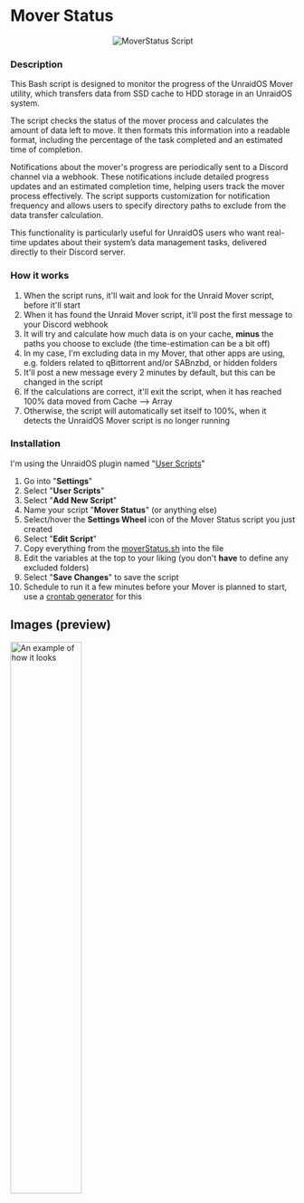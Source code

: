 # Mover Status

<p align="center">
  <img src="https://i.imgur.com/51gQKps.png" alt="MoverStatus Script"/>
</p>


### Description
This Bash script is designed to monitor the progress of the UnraidOS Mover utility, which transfers data from SSD cache to HDD storage in an UnraidOS system. 

The script checks the status of the mover process and calculates the amount of data left to move. It then formats this information into a readable format, including the percentage of the task completed and an estimated time of completion. 

Notifications about the mover's progress are periodically sent to a Discord channel via a webhook. These notifications include detailed progress updates and an estimated completion time, helping users track the mover process effectively. The script supports customization for notification frequency and allows users to specify directory paths to exclude from the data transfer calculation.

This functionality is particularly useful for UnraidOS users who want real-time updates about their system’s data management tasks, delivered directly to their Discord server.

### How it works
1) When the script runs, it'll wait and look for the Unraid Mover script, before it'll start
2) When it has found the Unraid Mover script, it'll post the first message to your Discord webhook
3) It will try and calculate how much data is on your cache, **minus** the paths you choose to exclude (the time-estimation can be a bit off)
4) In my case, I'm excluding data in my Mover, that other apps are using, e.g. folders related to qBittorrent and/or SABnzbd, or hidden folders
5) It'll post a new message every 2 minutes by default, but this can be changed in the script
6) If the calculations are correct, it'll exit the script, when it has reached 100% data moved from Cache --> Array 
7) Otherwise, the script will automatically set itself to 100%, when it detects the UnraidOS Mover script is no longer running

### Installation
I'm using the UnraidOS plugin named "[User Scripts](https://forums.unraid.net/topic/48286-plugin-ca-user-scripts/)"
1) Go into "**Settings**"
2) Select "**User Scripts**"
3) Select "**Add New Script**"
4) Name your script "**Mover Status**" (or anything else)
5) Select/hover the **Settings Wheel** icon of the Mover Status script you just created
6) Select "**Edit Script**"
7) Copy everything from the [moverStatus.sh](https://raw.githubusercontent.com/engels74/mover-status/main/moverStatus.sh) into the file 
8) Edit the variables at the top to your liking (you don't **have** to define any excluded folders)
9) Select "**Save Changes**" to save the script
10) Schedule to run it a few minutes before your Mover is planned to start, use a [crontab generator](https://crontab.guru) for this


## Images (preview)
<img src="https://i.imgur.com/BXhTkfk.png" width="50%" alt="An example of how it looks">
